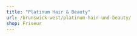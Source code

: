 ```yaml
---
title: "Platinum Hair & Beauty"
url: /brunswick-west/platinum-hair-und-beauty/
shop: Friseur
---
```

